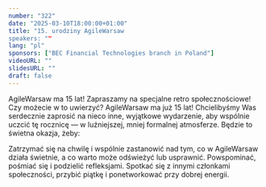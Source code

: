 ```yaml
---
number: "322"
date: "2025-03-10T18:00:00+01:00"
title: "15. urodziny AgileWarsaw
speakers: ""
lang: "pl"
sponsors: ["BEC Financial Technologies branch in Poland"]
videoURL: ""
slidesURL: ""
draft: false
---
```


AgileWarsaw ma 15 lat! Zapraszamy na specjalne retro społecznościowe!
Czy możecie w to uwierzyć? AgileWarsaw ma już 15 lat!
Chcielibyśmy Was serdecznie zaprosić na nieco inne, wyjątkowe wydarzenie, aby wspólnie uczcić tę rocznicę — w luźniejszej, mniej formalnej atmosferze.
Będzie to świetna okazja, żeby:

Zatrzymać się na chwilę i wspólnie zastanowić nad tym, co w AgileWarsaw działa świetnie, a co warto może odświeżyć lub usprawnić.
Powspominać, pośmiać się i podzielić refleksjami.
Spotkać się z innymi członkami społeczności, przybić piątkę i ponetworkować przy dobrej energii.
